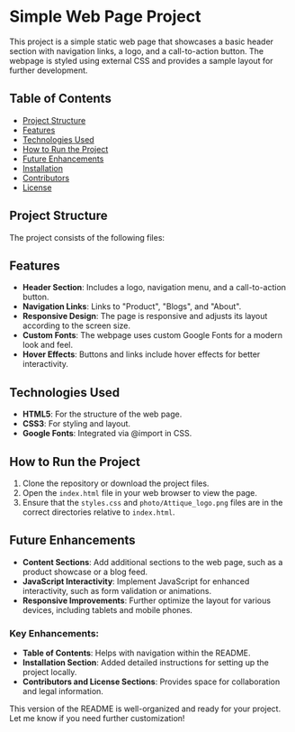 # Simple Web Page Project

This project is a simple static web page that showcases a basic header section with navigation links, a logo, and a call-to-action button. The webpage is styled using external CSS and provides a sample layout for further development.

## Table of Contents

- [Project Structure](#project-structure)
- [Features](#features)
- [Technologies Used](#technologies-used)
- [How to Run the Project](#how-to-run-the-project)
- [Future Enhancements](#future-enhancements)
- [Installation](#installation)
- [Contributors](#contributors)
- [License](#license)

## Project Structure

The project consists of the following files:


## Features

- **Header Section**: Includes a logo, navigation menu, and a call-to-action button.
- **Navigation Links**: Links to "Product", "Blogs", and "About".
- **Responsive Design**: The page is responsive and adjusts its layout according to the screen size.
- **Custom Fonts**: The webpage uses custom Google Fonts for a modern look and feel.
- **Hover Effects**: Buttons and links include hover effects for better interactivity.
  
## Technologies Used

- **HTML5**: For the structure of the web page.
- **CSS3**: For styling and layout.
- **Google Fonts**: Integrated via @import in CSS.
  
## How to Run the Project

1. Clone the repository or download the project files.
2. Open the `index.html` file in your web browser to view the page.
3. Ensure that the `styles.css` and `photo/Attique_logo.png` files are in the correct directories relative to `index.html`.

## Future Enhancements

- **Content Sections**: Add additional sections to the web page, such as a product showcase or a blog feed.
- **JavaScript Interactivity**: Implement JavaScript for enhanced interactivity, such as form validation or animations.
- **Responsive Improvements**: Further optimize the layout for various devices, including tablets and mobile phones.


### Key Enhancements:
- **Table of Contents**: Helps with navigation within the README.
- **Installation Section**: Added detailed instructions for setting up the project locally.
- **Contributors and License Sections**: Provides space for collaboration and legal information.

This version of the README is well-organized and ready for your project. Let me know if you need further customization!

